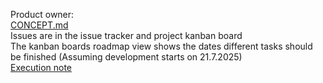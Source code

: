 Product owner:   
  [CONCEPT.md](challenges/product-owner/CONCEPT.md)  
  Issues are in the issue tracker and project kanban board  
  The kanban boards roadmap view shows the dates different tasks should be finished (Assuming development starts on 21.7.2025)  
  [Execution note](challenges/product-owner/Execution-note.md)  

